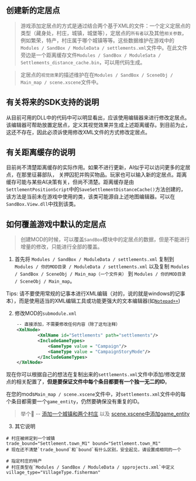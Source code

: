 ## 创建新的定居点

> 游戏添加定居点的方式是通过结合两个基于XML的文件：一个定义定居点的类型（藏身处，村庄，城镇，城堡等），定居点的`所有者`以及其他`相关参数`，例如繁荣，特产，村庄属于哪个城镇等等。这些数据维护在游戏中的`Modules / SandBox / ModuleData / settlements.xml`文件中。在此文件旁边是一个距离缓存文件`Modules / SandBox / ModuleSata / Settlements_distance_cache.bin`，可以用代码生成。

> 定居点的`视觉效果`的描述维护在在`Modules / SandBox / SceneObj / Main_map / scene.xscene`文件中。

## 有关将来的SDK支持的说明

从目前可用的DLL中的代码中可以明显看出，应该使用编辑器来进行修改定居点。该编辑器可帮助放置定居点，定义其视觉效果并生成上述距离缓存。到目前为止，这还不存在，因此必须诉使用修改XML文件的方式修改定居点。

## 有关距离缓存的说明

目前尚不清楚距离缓存的实际作用。如果不进行更新，AI似乎可以访问更多的定居点，在那里征募部队， 关押囚犯并购买物品。玩家也可以输入新的定居点。距离缓存可能与某些AI决策有关，但尚不清楚。距离缓存是由`SettlementPositionScript`中的`SaveSettlementDistanceCache()`方法创建的，该方法是当前未在游戏中使用的类，该类可能源自上述地图编辑器。可以在`SandBox.View.dll`中找到该类。

## 如何覆盖游戏中默认的定居点

> 创建MOD的时候，可以覆盖`SandBox`模块中的定居点的数据，但是不能进行增量的修改，只能进行全部的覆盖。

1. 首先将 ```Modules / SandBox / ModuleData / settlements.xml``` 复制到 `Modules / 你的MOD目录 / ModuleData / settlements.xml` 以及复制 `Modules / SandBox / SceneObj / Main_map（一个文件夹）` 到 `Modules / 你的MOD目录 / SceneObj / Main_map`。

Tips: 请不要使用常规的记事本进行XML编辑（对的，说的就是windows的记事本），而是使用适当的XML编辑工具或功能更强大的文本编辑器(如[`Notepad++`](https://notepad-plus.en.softonic.com/))

2. 修改MOD的`submodule.xml`
```xml
    -- 直接添加，不需要修改任何内容（除了这句注释）
	<XmlNode>
			<XmlName id="Settlements" path="settlements"/>
			<IncludeGameTypes>
				<GameType value = "Campaign"/>
				<GameType value = "CampaignStoryMode"/>
			</IncludeGameTypes>
	</XmlNode> 	
```
现在你可以根据自己的想法在复制出来的`settlements.xml`文件中添加/修改定居点的相关配置了，**但是要保证文件中每个条目都要有一个独一无二的ID**。

在您的mods`Main_map / scene.xscene`文件中，对`settlements.xml`文件中的每个条目都需要一个`game_entity`，仍然要确保没有重复的ID。

>举个🌰 -- [添加一个城镇和两个村庄](https://pastebin.com/BuSbQ6x2) 以及 [scene.xscene中添加game_entity](https://pastebin.com/dXcKT7wf)

3. 其它说明

```shell
# 村庄被绑定到一个城镇
trade_bound="Settlement.town_M1" bound="Settlement.town_M1"
# 现在还不清楚`trade_bound`和`bound`有什么区别，安全起见，请设置成相同的一个

# 指定村庄的特产
# 村庄类型在`Modules / SandBox / ModuleData / spprojects.xml`中定义
village_type="VillageType.fisherman"
```
